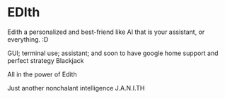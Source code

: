 # EDIth
Edith a personalized and best-friend like AI that is your assistant, or everything. :D

GUI; terminal use; assistant; and soon to have google home support and perfect strategy Blackjack

All in the power of Edith

Just another nonchalant intelligence
J.A.N.I.TH
